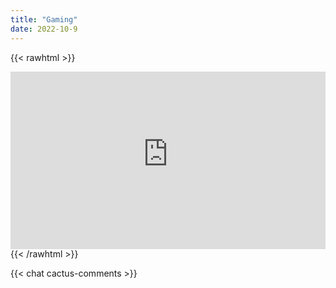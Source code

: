 ```yaml
---
title: "Gaming"
date: 2022-10-9
---
```


{{< rawhtml >}}
<div style="position: relative; padding-top: 56.25%">
    <iframe
        src="https://customer-nqr1cy6xpbbv13gu.cloudflarestream.com/817583bd076706ef81bc485f7dd4ec58/iframe"
        style="border: none; position: absolute; top: 0; left: 0; height: 100%; width: 100%"
        allow="accelerometer; gyroscope; autoplay; encrypted-media; picture-in-picture;"
        allowfullscreen="true">
    </iframe>
</div>
{{< /rawhtml >}}

{{< chat cactus-comments >}}
